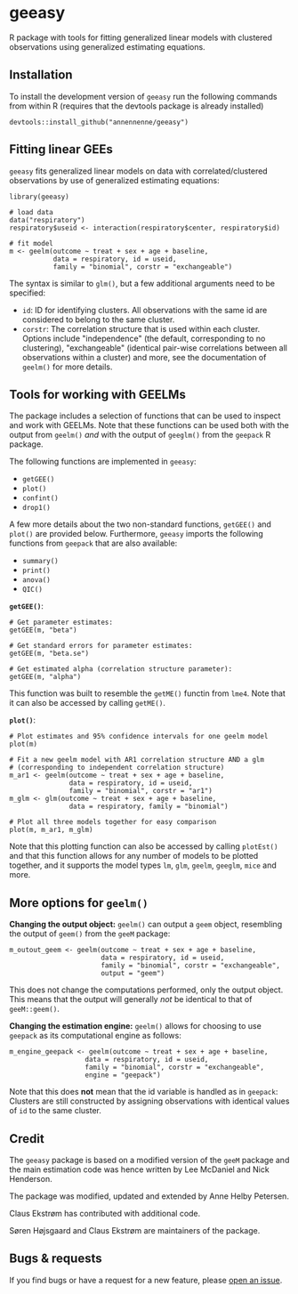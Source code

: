 # geeasy

R package with tools for fitting generalized linear models with clustered observations using generalized estimating equations.

## Installation

To install the development version of `geeasy` run the following commands from within R (requires that the devtools package is already installed)

```{r}
devtools::install_github("annennenne/geeasy")
```


## Fitting linear GEEs

`geeasy` fits generalized linear models on data with correlated/clustered observations by use of generalized estimating equations: 

```{r}
library(geeasy)

# load data
data("respiratory")
respiratory$useid <- interaction(respiratory$center, respiratory$id)

# fit model
m <- geelm(outcome ~ treat + sex + age + baseline, 
           data = respiratory, id = useid,
           family = "binomial", corstr = "exchangeable")
```

The syntax is similar to `glm()`, but a few additional arguments need to be specified:

* `id`: ID for identifying clusters. All observations with the same id are considered to belong to the same cluster.
* `corstr`: The correlation structure that is used within each cluster. Options include "independence" (the default, corresponding to no clustering), "exchangeable" (identical pair-wise correlations between all observations within a cluster) and more, see the documentation of `geelm()` for more details. 


## Tools for working with GEELMs

The package includes a selection of functions that can be used to inspect and work with GEELMs. Note that these functions can be used both with the output from `geelm()` *and* with the output of `geeglm()` from the `geepack` R package. 

The following functions are implemented in `geeasy`:

* `getGEE()`
* `plot()`
* `confint()`
* `drop1()`

A few more details about the two non-standard functions, `getGEE()` and `plot()` are provided below. Furthermore, `geeasy` imports the following functions from `geepack` that are also available:

* `summary()`
* `print()`
* `anova()`
* `QIC()`


**`getGEE()`**: 
```{r}
# Get parameter estimates:
getGEE(m, "beta")

# Get standard errors for parameter estimates: 
getGEE(m, "beta.se")

# Get estimated alpha (correlation structure parameter):
getGEE(m, "alpha")
```

This function was built to resemble the `getME()` functin from `lme4`. Note that it can also be accessed by calling `getME()`. 

**`plot()`**:
```{r}
# Plot estimates and 95% confidence intervals for one geelm model
plot(m)

# Fit a new geelm model with AR1 correlation structure AND a glm 
# (corresponding to independent correlation structure)
m_ar1 <- geelm(outcome ~ treat + sex + age + baseline, 
               data = respiratory, id = useid,
               family = "binomial", corstr = "ar1")
m_glm <- glm(outcome ~ treat + sex + age + baseline, 
               data = respiratory, family = "binomial")
               
# Plot all three models together for easy comparison
plot(m, m_ar1, m_glm)
```

Note that this plotting function can also be accessed by calling `plotEst()` and that this function allows for any number of models to be plotted together, and it supports the model types `lm`, `glm`, `geelm`, `geeglm`, `mice` and more. 

## More options for `geelm()`

**Changing the output object:** `geelm()` can output a `geem` object, resembling the output of `geem()` from the `geeM` package: 
```{r}
m_outout_geem <- geelm(outcome ~ treat + sex + age + baseline, 
                       data = respiratory, id = useid,
                       family = "binomial", corstr = "exchangeable",
                       output = "geem")
```
This does not change the computations performed, only the output object. This means that the output will generally *not* be identical to that of `geeM::geem()`.

**Changing the estimation engine:** `geelm()` allows for choosing to use `geepack` as its computational engine as follows:
```{r}
m_engine_geepack <- geelm(outcome ~ treat + sex + age + baseline, 
                   data = respiratory, id = useid,
                   family = "binomial", corstr = "exchangeable",
                   engine = "geepack")
```
Note that this does **not** mean that the id variable is handled as in `geepack`: Clusters are still constructed by assigning observations with identical values of `id` to the same cluster.


## Credit

The `geeasy` package is based on a modified version of the `geeM` package and the main estimation code was hence written by Lee McDaniel and Nick Henderson. 

The package was modified, updated and extended by Anne Helby Petersen. 

Claus Ekstrøm has contributed with additional code. 

Søren Højsgaard and Claus Ekstrøm are maintainers of the package. 


## Bugs & requests

If you find bugs or have a request for a new feature, please [open an issue](https://github.com/annennenne/geeasy/issues).
